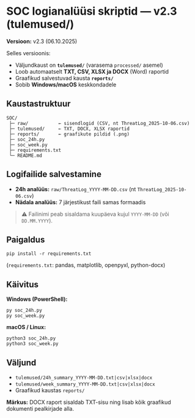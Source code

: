 # SOC logianalüüsi skriptid — v2.3 (tulemused/)
**Versioon:** v2.3 (06.10.2025)

Selles versioonis:
- Väljundkaust on **`tulemused/`** (varasema `processed/` asemel)
- Loob automaatselt **TXT, CSV, XLSX ja DOCX** (Word) raportid
- Graafikud salvestuvad kausta **`reports/`**
- Sobib **Windows/macOS** keskkondadele

## Kaustastruktuur
```
SOC/
 ├─ raw/           ← sisendlogid (CSV, nt ThreatLog_2025-10-06.csv)
 ├─ tulemused/     ← TXT, DOCX, XLSX raportid
 ├─ reports/       ← graafikute pildid (.png)
 ├─ soc_24h.py
 ├─ soc_week.py
 ├─ requirements.txt
 └─ README.md
```

## Logifailide salvestamine
- **24h analüüs:** `raw/ThreatLog_YYYY-MM-DD.csv` (nt `ThreatLog_2025-10-06.csv`)
- **Nädala analüüs:** 7 järjestikust faili samas formaadis

> ⚠️ Failinimi peab sisaldama kuupäeva kujul `YYYY-MM-DD` (või `DD.MM.YYYY`).

## Paigaldus
```
pip install -r requirements.txt
```
(`requirements.txt`: pandas, matplotlib, openpyxl, python-docx)

## Käivitus
**Windows (PowerShell):**
```
py soc_24h.py
py soc_week.py
```
**macOS / Linux:**
```
python3 soc_24h.py
python3 soc_week.py
```

## Väljund
- `tulemused/24h_summary_YYYY-MM-DD.txt|csv|xlsx|docx`
- `tulemused/week_summary_YYYY-MM-DD.txt|csv|xlsx|docx`
- Graafikud kaustas `reports/`

**Märkus:** DOCX raport sisaldab TXT-sisu ning lisab kõik graafikud dokumenti pealkirjade alla.
